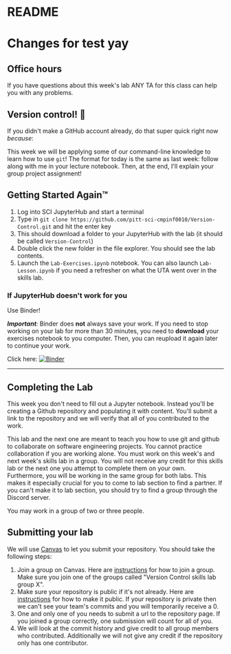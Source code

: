 # README
# Changes for test yay

## Office hours

If you have questions about this week's lab ANY TA for this class can help you with any problems.

## Version control! :tada:

If you didn't make a GitHub account already, do that super quick right now _because_:

This week we will be applying some of our command-line knowledge to learn how to use `git`! The format for today is the same as last week: follow along with me in your lecture notebook. Then, at the end, I'll explain your group project assignment!

## Getting Started Again™

1. Log into SCI JupyterHub and start a terminal
2. Type in `git clone https://github.com/pitt-sci-cmpinf0010/Version-Control.git` and hit the enter key
3. This should download a folder to your JupyterHub with the lab (it should be called `Version-Control`)
4. Double click the new folder in the file explorer. You should see the lab contents.
5. Launch the `Lab-Exercises.ipynb` notebook. You can also launch `Lab-Lesson.ipynb` if you need a refresher on what the UTA went over in the skills lab.

### If JupyterHub doesn't work for you

Use Binder!

_**Important**:_ Binder does **not** always save your work. If you need to stop working on your lab for more than 30 minutes, you need to **download** your exercises notebook to you computer. Then, you can reupload it again later to continue your work.

Click here: [![Binder](https://mybinder.org/badge_logo.svg)](https://mybinder.org/v2/gh/pitt-sci-cmpinf0010/Version-Control/HEAD)

---

## Completing the Lab

This week you don't need to fill out a Jupyter notebook. Instead you'll be creating a Github repository and populating it with content. You'll submit a link to the repository and we will verify that all of you contributed to the work.

This lab and the next one are meant to teach you how to use git and github to collaborate on software engineering projects. You cannot practice collaboration if you are working alone. You must work on this week's and next week's skills lab in a group. You will not receive any credit for this skills lab or the next one you attempt to complete them on your own. Furthermore, you will be working in the same group for both labs. This makes it especially crucial for you to come to lab section to find a partner. If you can't make it to lab section, you should try to find a group through the Discord server.

You may work in a group of two or three people.

## Submitting your lab

We will use [Canvas](canvas.pitt.edu) to let you submit your repository. You should take the following steps:
1. Join a group on Canvas. Here are [instructions](https://community.canvaslms.com/t5/Student-Guide/How-do-I-join-a-group-as-a-student/ta-p/468) for how to join a group. Make sure you join one of the groups called "Version Control skills lab group X".
2. Make sure your repository is public if it's not already. Here are [instructions](https://docs.github.com/en/repositories/managing-your-repositorys-settings-and-features/managing-repository-settings/setting-repository-visibility) for how to make it public. If your repository is private then we can't see your team's commits and you will temporarily receive a 0.
3. One and only one of you needs to submit a url to the repository page. If you joined a group correctly, one submission will count for all of you.
4. We will look at the commit history and give credit to all group members who contributed. Additionally we will not give any credit if the repository only has one contributor.